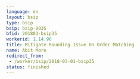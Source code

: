```yaml
---
language: en
layout: bsip
type: bsip
bsip: bsip-0035
bfid: 201803-bsip35
workerid: 1.14.96
title: Mitigate Rounding Issue On Order Matching
name: Abit More
redirect_from: 
 - /worker/bsip/2018-03-01-bsip35
status: finished
---
```

